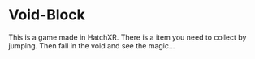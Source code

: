 # Void-Block
This is a game made in HatchXR. There is a item you need to collect by jumping. Then fall in the void and see the magic...
